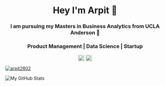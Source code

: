 <!--
**arpitjain2602/arpitjain2602** is a ✨ _special_ ✨ repository because its `README.md` (this file) appears on your GitHub profile.

Here are some ideas to get you started:

- 🔭 I’m currently working on ...
- 🌱 I’m currently learning ...
- 👯 I’m looking to collaborate on ...
- 🤔 I’m looking for help with ...
- 💬 Ask me about ...
- 📫 How to reach me: ...
- 😄 Pronouns: ...
- ⚡ Fun fact: ...
-->

<h1 align="center">Hey I'm Arpit 👋</h1>
<h3 align="center">I am pursuing my Masters in Business Analytics from UCLA Anderson 👾</h3>
<h3 align="center">Product Management | Data Science | Startup</h3>  

<p align="center">
<a href="https://twitter.com/arpit2602" target="blank"><img align="center" src="https://cdn.jsdelivr.net/npm/simple-icons@3.0.1/icons/twitter.svg" alt="arpit2602" height="20" width="20" /></a>
<a href="https://www.linkedin.com/in/jainarpit26/" target="blank"><img align="center" src="https://cdn.jsdelivr.net/npm/simple-icons@3.0.1/icons/linkedin.svg" alt="arpit2602" height="20" width="20" /></a>
<!-- <a href="https://medium.com/@pratikbhavsar" target="blank"><img align="center" src="https://cdn.jsdelivr.net/npm/simple-icons@3.0.1/icons/medium.svg" alt="arpit2602" height="20" width="20" /></a>
<a href="https://www.youtube.com/playlist?list=PL2H7HbmQHDJW7JmLzMRkZMeNV_wOxdcXi" target="blank"><img align="center" src="https://cdn.jsdelivr.net/npm/simple-icons@3.0.1/icons/youtube.svg" alt="arpit2602" height="20" width="20" /></a>
</p> -->

<p align="left"> <a href="https://twitter.com/arpit2602" target="blank"><img src="https://img.shields.io/twitter/follow/nlpguy?logo=twitter&style=for-the-badge" alt="arpit2602" /></a> </p>




![My GitHub Stats](https://github-readme-stats.vercel.app/api?username=arpitjain2602&show_icons=true&theme=radical)
